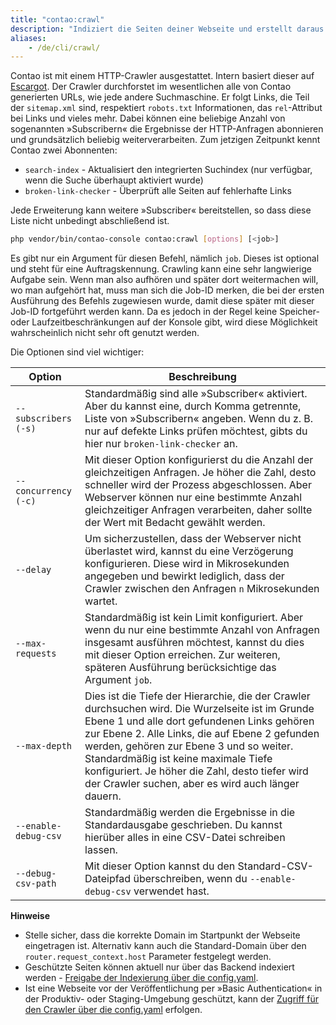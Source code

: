 ```yaml
---
title: "contao:crawl"
description: "Indiziert die Seiten deiner Webseite und erstellt daraus einen Suchindex."
aliases:
    - /de/cli/crawl/
---
```



Contao ist mit einem HTTP-Crawler ausgestattet. Intern basiert dieser auf [Escargot](https://github.com/terminal42/escargot).
Der Crawler durchforstet im wesentlichen alle von Contao generierten URLs, wie jede andere Suchmaschine. Er folgt Links, 
die Teil der `sitemap.xml` sind, respektiert `robots.txt` Informationen, das `rel`-Attribut bei Links und vieles mehr.
Dabei können eine beliebige Anzahl von sogenannten »Subscribern« die Ergebnisse der HTTP-Anfragen abonnieren und 
grundsätzlich beliebig weiterverarbeiten. Zum jetzigen Zeitpunkt kennt Contao zwei Abonnenten:

* `search-index` - Aktualisiert den integrierten Suchindex (nur verfügbar, wenn die Suche überhaupt aktiviert wurde)
* `broken-link-checker` - Überprüft alle Seiten auf fehlerhafte Links

Jede Erweiterung kann weitere »Subscriber« bereitstellen, so dass diese Liste nicht unbedingt abschließend ist.

```bash
php vendor/bin/contao-console contao:crawl [options] [<job>]
```

Es gibt nur ein Argument für diesen Befehl, nämlich `job`. Dieses ist optional und steht für eine Auftragskennung. Crawling kann eine sehr 
langwierige Aufgabe sein. Wenn man also aufhören und später dort weitermachen will, wo man aufgehört hat, muss man sich die Job-ID merken, 
die bei der ersten Ausführung des Befehls zugewiesen wurde, damit diese später mit dieser Job-ID fortgeführt werden kann. Da es jedoch 
in der Regel keine Speicher- oder Laufzeitbeschränkungen auf der Konsole gibt, wird diese Möglichkeit wahrscheinlich nicht sehr oft genutzt werden.

Die Optionen sind viel wichtiger:


| Option               | Beschreibung |
| --- | --- |
| `--subscribers (-s)` | Standardmäßig sind alle »Subscriber« aktiviert. Aber du kannst eine, durch Komma getrennte, Liste von »Subscribern« angeben. Wenn du z. B. nur auf defekte Links prüfen möchtest, gibts du hier nur `broken-link-checker` an. |
| `--concurrency (-c)` | Mit dieser Option konfigurierst du die Anzahl der gleichzeitigen Anfragen. Je höher die Zahl, desto schneller wird der Prozess abgeschlossen. Aber Webserver können nur eine bestimmte Anzahl gleichzeitiger Anfragen verarbeiten, daher sollte der Wert mit Bedacht gewählt werden. |
| `--delay`            | Um sicherzustellen, dass der Webserver nicht überlastet wird, kannst du eine Verzögerung konfigurieren. Diese wird in Mikrosekunden angegeben und bewirkt lediglich, dass der Crawler zwischen den Anfragen `n` Mikrosekunden wartet. |
| `--max-requests`     | Standardmäßig ist kein Limit konfiguriert. Aber wenn du nur eine bestimmte Anzahl von Anfragen insgesamt ausführen möchtest, kannst du dies mit dieser Option erreichen. Zur weiteren, späteren Ausführung berücksichtige das Argument `job`. |
| `--max-depth`        | Dies ist die Tiefe der Hierarchie, die der Crawler durchsuchen wird. Die Wurzelseite ist im Grunde Ebene 1 und alle dort gefundenen Links gehören zur Ebene 2. Alle Links, die auf Ebene 2 gefunden werden, gehören zur Ebene 3 und so weiter. Standardmäßig ist keine maximale Tiefe konfiguriert. Je höher die Zahl, desto tiefer wird der Crawler suchen, aber es wird auch länger dauern. |
| `--enable-debug-csv` | Standardmäßig werden die Ergebnisse in die Standardausgabe geschrieben. Du kannst hierüber alles in eine CSV-Datei schreiben lassen. |
| `--debug-csv-path`   | Mit dieser Option kannst du den Standard-CSV-Dateipfad überschreiben, wenn du `--enable-debug-csv` verwendet hast. |

**Hinweise**

* Stelle sicher, dass die korrekte Domain im Startpunkt der Webseite eingetragen ist. Alternativ kann auch die Standard-Domain über den `router.request_context.host` Parameter festgelegt werden.
* Geschützte Seiten können aktuell nur über das Backend indexiert werden - [Freigabe der Indexierung über die config.yaml](https://docs.contao.org/manual/de/system/systemwartung/#geschu-tzte-seiten-indizieren).
* Ist eine Webseite vor der Veröffentlichung per »Basic Authentication« in der Produktiv- oder Staging-Umgebung geschützt, kann der [Zugriff für den Crawler über die config.yaml](https://docs.contao.org/manual/de/system/systemwartung/#basic-authentication) erfolgen.
